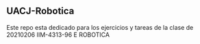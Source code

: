 ## UACJ-Robotica
Este repo esta dedicado para los ejercicios y tareas de la clase de 20210206 IIM-4313-96 E ROBOTICA

